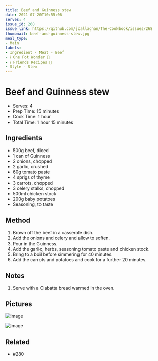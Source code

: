 ```yaml
---
title: Beef and Guinness stew
date: 2021-07-20T10:55:06
serves: 4
issue_id: 268
issue_link: https://github.com/jcallaghan/The-Cookbook/issues/268
thumbnail: beef-and-guinness-stew.jpg
meal_type:
- Main
labels:
- Ingredient - Meat - Beef
- ℹ️ One Pot Wonder 💪
- ℹ️ Friends Recipes 🥰
- Style - Stew
---
```


# Beef and Guinness stew

- Serves: 4
- Prep Time: 15 minutes
- Cook Time: 1 hour
- Total Time: 1 hour 15 minutes

## Ingredients

- 500g beef, diced
- 1 can of Guinness
- 2 onions, chopped
- 2 garlic, crushed
- 60g tomato paste
- 4 sprigs of thyme
- 3 carrots, chopped
- 3 celery stalks, chopped
- 500ml chicken stock
- 200g baby potatoes
- Seasoning, to taste

## Method

1. Brown off the beef in a casserole dish.
2. Add the onions and celery and allow to soften.
3. Pour in the Guinness.
4. Add the garlic, herbs, seasoning tomato paste and chicken stock.
5. Bring to a boil before simmering for 40 minutes.
6. Add the carrots and potatoes and cook for a further 20 minutes.

## Notes

1. Serve with a Ciabatta bread warmed in the oven.

## Pictures

![image](https://user-images.githubusercontent.com/7449908/127989858-39c70969-228f-4143-ba8a-c34e804278ce.jpeg)

![image](https://user-images.githubusercontent.com/7449908/127989869-2e58a1ff-b62e-4164-93b5-8c8ef2eac428.jpeg)

## Related

- #280 

